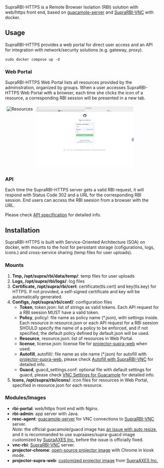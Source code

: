 SupraRBI-HTTPS is a Remote Browser Isolation (RBI) solution with web/https front end, based on [guacamole-server](https://github.com/apache/guacamole-server) and [SupraRBI-VNC](https://github.com/supraaxes/suprarbi-vnc) with docker.

## Usage
SupraRBI-HTTPS provides a web portal for direct user access and an API for integration with network/security solutions (e.g. gateway, proxy).
```
sudo docker compose up -d
```
### Web Portal
SupraRBI-HTTPS Web Portal lists all resources provided by the administration, organized by groups. When a user accesses SupraRBI-HTTPS Web Portal with a browser, each time she clicks the icon of a resource, a corresponding RBI session will be presented in a new tab.

<div style="display: flex;">
    <img src="img/resources.png" alt="Resources" style="height: 200px; margin: 5px;" />
    <img src="img/session.png" alt="Session" style="height: 200px; margin: 5px;" />
</div>

### API
Each time the SupraRBI-HTTPS server gets a valid RBI request, it will respond with Status Code 302 and a URL for the corresponding RBI session. End users can access the RBI seesion from a browser with the URL. 

Please check [API specification](/api.yml) for detailed info.

## Installation
SupraRBI-HTTPS is built with Service-Oriented Architecture (SOA) on docker, with mounts to the host for persistant storage (cofigurations, logs, icons.) and cross-service sharing (temp files for user uploads).

### Mounts 
1. **Tmp, /opt/supra/rbi/data/temp/**: temp files for user uploads<br>
2. **Logs, /opt/supra/rbi/logs/**: log files <br>
3. **Certificate, /opt/supra/rbi/cert**: certificate(tls.cert) and key(tls.key) for HTTPS. If not provided, a self-signed certificate and key will be automatically generated.<br>
4. **Configs, /opt/supra/rbi/conf/**: configuration files<br>
    - **Token**, token.json: list of strings as valid tokens. Each API request for a RBI seesion MUST have a valid token.<br>
    - **Policy**, policy/: file name as policy name (*.json), with settings inside. Each resource in resource.json or each API request for a RBI seesion SHOULD specify the name of a policy to be enforced, and if not specified, the default policy defined by default.json will be used.<br>
    - **Resource**, resource.json: list of resources in Web Portal.<br>
    - **license**, license.json: license file for [projector-supra-web](https://github.com/SupraAXES/projector-supra-web) when used.
    - **Autofill**, autofill/: file name as site name (*.json) for autofill with [projector-supra-web](https://github.com/SupraAXES/projector-supra-web), please check [Autofill with SupraRBI-VNC](https://github.com/SupraAXES/projector-supra-web?tab=readme-ov-file#json-file-with-autofill-settings) for detailed info. <br>
    - **Guacd**, guacd_settings.conf: optional file with default settings for guacd, please check [VNC Settings for Guacamole](https://guacamole.apache.org/doc/gug/configuring-guacamole.html#vnc) for detailed info.
5. **Icons, /opt/supra/rbi/icons/**: icon files for resources in Web Portal, specified in resource.json for each resource.<br>

### Modules/Images 
- **rbi-portal**: web/https front end with Nginx.
- **rbi-admin**: app server with Java.
- **resc-agent**: [guacamole-server](https://github.com/apache/guacamole-server) for VNC connections to [SupraRBI-VNC](https://github.com/supraaxes/suprarbi-vnc) server. <br>
*Note*: the official guacamole/guacd image has [an issue with auto resize](https://github.com/SupraAXES/SupraRBI-VNC/blob/main/resources/guacamole.md#auto-resize-to-vnc-sessions), and it is recommanded to use supraaxes/supra-guacd image customized by [SupraAXES Inc.](https://www.supraaxes.com) before the issue is officially fixed.
- **vnc-rbi**:  [SupraRBI-VNC](https://github.com/supraaxes/suprarbi-vnc) server.
- **projector-chrome**: [open-source projector image](https://github.com/SupraAXES/projector-chrome) with Chrome in kiosk mode. 
- **projector-supra-web**: [customized projector image](https://github.com/SupraAXES/projector-supra-web) from [SupraAXES Inc.](https://www.supraaxes.com)
